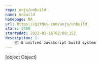 ```yaml
---
repo: unjs/unbuild
name: unbuild
homepage: NA
url: https://github.com/unjs/unbuild
stars: 2468
starredAt: 2022-01-16T02:08:15Z
description: |-
    📦 A unified JavaScript build system
---
```


[object Object]
